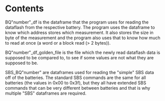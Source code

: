 # Contents

BQ"number"_df is the dataframe that the program uses for reading the dataflash from the respective battery. The program uses the dataframe to know which address stores which measurement. It also stores the size in byte of the measurement and the program also uses that to know how much to read at once (a word or a block read (> 2 bytes)).

BQ"number"_df_golden_file is the file which the newly read dataflash data is supposed to be compared to, to see if some values are not what they are supposed to be.

SBS_BQ"number" are dataframes used for reading the "simple" SBS data off of the batteries. The standard SBS commands are the same for all batteries (the values in 0x00 to 0x3f), but they all have extended SBS commands that can be very different between batteries and that is why multiple "SBS" dataframes are required.